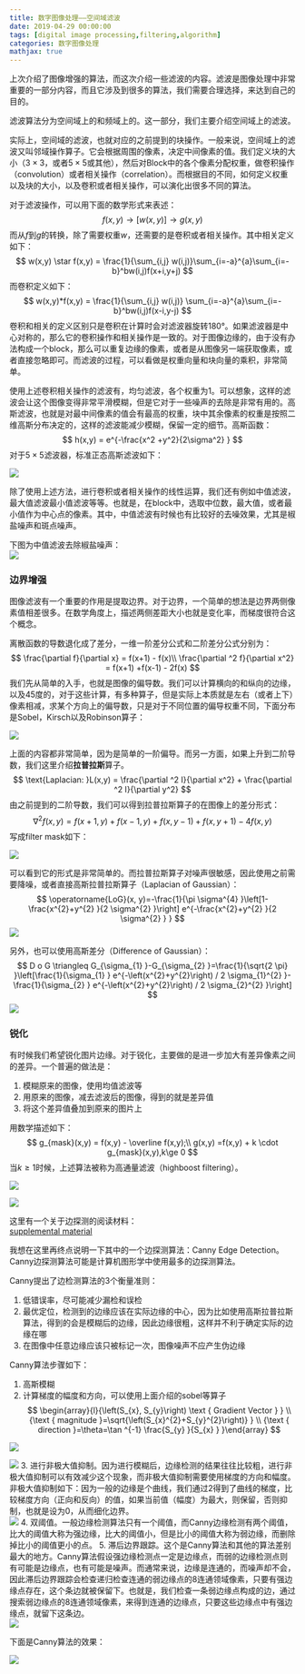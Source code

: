 ```yaml
---
title: 数字图像处理——空间域滤波
date: 2019-04-29 00:00:00
tags: [digital image processing,filtering,algorithm]
categories: 数字图像处理
mathjax: true
---   
```


上次介绍了图像增强的算法，而这次介绍一些滤波的内容。滤波是图像处理中非常重要的一部分内容，而且它涉及到很多的算法，我们需要合理选择，来达到自己的目的。


<!--more-->



滤波算法分为空间域上的和频域上的。这一部分，我们主要介绍空间域上的滤波。

实际上，空间域的滤波，也就对应的之前提到的块操作。一般来说，空间域上的滤波又叫邻域操作算子。它会根据周围的像素，决定中间像素的值。我们定义块的大小（$3\times 3$，或者$5\times 5$或其他），然后对Block中的各个像素分配权重，做卷积操作（convolution）或者相关操作（correlation）。而根据目的不同，如何定义权重以及块的大小，以及卷积或者相关操作，可以演化出很多不同的算法。

对于滤波操作，可以用下面的数学形式来表述：
$$
f(x, y) \longrightarrow[w(x, y)] \longrightarrow g(x, y)
$$
而从$f$到$g$的转换，除了需要权重$w$，还需要的是卷积或者相关操作。其中相关定义如下：
$$
w(x,y) \star f(x,y) = \frac{1}{\sum_{i,j} w(i,j)}\sum_{i=-a}^{a}\sum_{i=-b}^bw(i,j)f(x+i,y+j)
$$
而卷积定义如下：
$$
w(x,y)*f(x,y) = \frac{1}{\sum_{i,j} w(i,j)} \sum_{i=-a}^{a}\sum_{i=-b}^bw(i,j)f(x-i,y-j)
$$
卷积和相关的定义区别只是卷积在计算时会对滤波器旋转180°。如果滤波器是中心对称的，那么它的卷积操作和相关操作是一致的。对于图像边缘的，由于没有办法构成一个block，那么可以重复边缘的像素，或者是从图像另一端获取像素，或者直接忽略即可。而滤波的过程，可以看做是权重向量和块向量的乘积，非常简单。

使用上述卷积相关操作的滤波有，均匀滤波，各个权重为1。可以想象，这样的滤波会让这个图像变得非常平滑模糊，但是它对于一些噪声的去除是非常有用的。高斯滤波，也就是对最中间像素的值会有最高的权重，块中其余像素的权重是按照二维高斯分布决定的，这样的滤波能减少模糊，保留一定的细节。高斯函数：
$$
h(x,y) = e^{-\frac{x^2 +y^2}{2\sigma^2} }
$$
对于$5 \times 5$滤波器，标准正态高斯滤波如下：

![](https://evolution-video.oss-cn-beijing.aliyuncs.com/wlsdzyzl_hexo/filter_s14.png)

除了使用上述方法，进行卷积或者相关操作的线性运算，我们还有例如中值滤波，最大值滤波最小值滤波等等。也就是，在block中，选取中位数，最大值，或者最小值作为中心点的像素。其中，中值滤波有时候也有比较好的去噪效果，尤其是椒盐噪声和斑点噪声。

下图为中值滤波去除椒盐噪声：  
![](https://evolution-video.oss-cn-beijing.aliyuncs.com/wlsdzyzl_hexo/filter_s8.png)

### [](about:blank#%E8%BE%B9%E7%95%8C%E5%A2%9E%E5%BC%BA "边界增强")边界增强

图像滤波有一个重要的作用是提取边界。对于边界，一个简单的想法是边界两侧像素值相差很多。在数学角度上，描述两侧差距大小也就是变化率，而梯度很符合这个概念。

离散函数的导数退化成了差分，一维一阶差分公式和二阶差分公式分别为：
$$
\frac{\partial f}{\partial x} = f(x+1) - f(x)\\ \frac{\partial ^2 f}{\partial x^2} = f(x+1) +f(x-1) - 2f(x)
$$
我们先从简单的入手，也就是图像的偏导数。我们可以计算横向的和纵向的边缘，以及45度的，对于这些计算，有多种算子，但是实际上本质就是左右（或者上下）像素相减，求某个方向上的偏导数，只是对于不同位置的偏导权重不同，下面分布是Sobel，Kirsch以及Robinson算子：

![](https://evolution-video.oss-cn-beijing.aliyuncs.com/wlsdzyzl_hexo/filter_s7.png)

上面的内容都非常简单，因为是简单的一阶偏导。而另一方面，如果上升到二阶导数，我们这里介绍**拉普拉斯**算子。
$$
\text{Laplacian: }L(x,y) = \frac{\partial ^2 I}{\partial x^2} + \frac{\partial ^2 I}{\partial y^2}
$$
由之前提到的二阶导数，我们可以得到拉普拉斯算子的在图像上的差分形式：
$$
\nabla^2 f(x,y ) = f(x+1,y) + f(x-1,y) +f(x,y-1)+f(x,y+1) - 4f(x,y)
$$
写成filter mask如下：

![](https://evolution-video.oss-cn-beijing.aliyuncs.com/wlsdzyzl_hexo/filter_s6.png)

可以看到它的形式是非常简单的。而拉普拉斯算子对噪声很敏感，因此使用之前需要降噪，或者直接高斯拉普拉斯算子（Laplacian of Gaussian）：
$$
\operatorname{LoG}(x, y)=-\frac{1}{\pi \sigma^{4} }\left[1-\frac{x^{2}+y^{2} }{2 \sigma^{2} }\right] e^{-\frac{x^{2}+y^{2} }{2 \sigma^{2} } }
$$
![](https://evolution-video.oss-cn-beijing.aliyuncs.com/wlsdzyzl_hexo/filter_s5.png)

另外，也可以使用高斯差分（Difference of Gaussian）：
$$
D o G \triangleq G_{\sigma_{1} }-G_{\sigma_{2} }=\frac{1}{\sqrt{2 \pi} }\left[\frac{1}{\sigma_{1} } e^{-\left(x^{2}+y^{2}\right) / 2 \sigma_{1}^{2} }-\frac{1}{\sigma_{2} } e^{-\left(x^{2}+y^{2}\right) / 2 \sigma_{2}^{2} }\right]
$$
![](https://evolution-video.oss-cn-beijing.aliyuncs.com/wlsdzyzl_hexo/filter_s4.png)

### [](about:blank#%E9%94%90%E5%8C%96 "锐化")锐化

有时候我们希望锐化图片边缘。对于锐化，主要做的是进一步加大有差异像素之间的差异。一个普遍的做法是：

1.  模糊原来的图像，使用均值滤波等
2.  用原来的图像，减去滤波后的图像，得到的就是差异值
3.  将这个差异值叠加到原来的图片上

用数学描述如下：
$$
g_{mask}(x,y) = f(x,y) - \overline f(x,y);\\ g(x,y) =f(x,y) + k \cdot g_{mask}(x,y),k\ge 0
$$
当$k \ge 1$时候，上述算法被称为高通量滤波（highboost filtering）。

![](https://evolution-video.oss-cn-beijing.aliyuncs.com/wlsdzyzl_hexo/filter_s3.png)

![](https://evolution-video.oss-cn-beijing.aliyuncs.com/wlsdzyzl_hexo/filter_s2.png)

这里有一个关于边探测的阅读材料：  
[supplemental material](https://evolution-video.oss-cn-beijing.aliyuncs.com/wlsdzyzl_pdf/Lecture3_supplemental_material.pdf)

我想在这里再终点说明一下其中的一个边探测算法：Canny Edge Detection。Canny边探测算法可能是计算机图形学中使用最多的边探测算法。

Canny提出了边检测算法的3个衡量准则：

1.  低错误率，尽可能减少漏检和误检
2.  最优定位，检测到的边缘应该在实际边缘的中心，因为比如使用高斯拉普拉斯算法，得到的会是模糊后的边缘，因此边缘很粗，这样并不利于确定实际的边缘在哪
3.  在图像中任意边缘应该只被标记一次，图像噪声不应产生伪边缘

Canny算法步骤如下：

1.  高斯模糊
2.  计算梯度的幅度和方向，可以使用上面介绍的sobel等算子 
$$
\begin{array}{l}{\left(S_{x}, S_{y}\right) \text { Gradient Vector } } \\ {\text { magnitude }=\sqrt{\left(S_{x}^{2}+S_{y}^{2}\right)} } \\ {\text { direction }=\theta=\tan ^{-1} \frac{S_{y} }{S_{x} } }\end{array}
$$

![](https://evolution-video.oss-cn-beijing.aliyuncs.com/wlsdzyzl_hexo/filter_s15.png)  

![](https://evolution-video.oss-cn-beijing.aliyuncs.com/wlsdzyzl_hexo/filter_s16.png)
3.  进行非极大值抑制。因为进行模糊后，边缘检测的结果往往比较粗，进行非极大值抑制可以有效减少这个现象，而非极大值抑制需要使用梯度的方向和幅度。非极大值抑制如下：因为一般的边缘是个曲线，我们通过2得到了曲线的梯度，比较梯度方向（正向和反向）的值，如果当前值（幅度）为最大，则保留，否则抑制，也就是设为0，从而细化边界。  
    ![](https://evolution-video.oss-cn-beijing.aliyuncs.com/wlsdzyzl_hexo/filter_s12.png)
4.  双阈值。一般边缘检测算法只有一个阈值，而Canny边缘检测有两个阈值，比大的阈值大称为强边缘，比大的阈值小，但是比小的阈值大称为弱边缘，而删除掉比小的阈值更小的点。
5.  滞后边界跟踪。这个是Canny算法和其他的算法差别最大的地方。Canny算法假设强边缘检测点一定是边缘点，而弱的边缘检测点则有可能是边缘点，也有可能是噪声。而通常来说，边缘是连通的，而噪声却不会，因此滞后边界跟踪会检查递归检查连通的弱边缘点的8连通领域像素，只要有强边缘点存在，这个条边就被保留下。也就是，我们检查一条弱边缘点构成的边，通过搜索弱边缘点的8连通领域像素，来得到连通的边缘点，只要这些边缘点中有强边缘点，就留下这条边。  
    ![](https://evolution-video.oss-cn-beijing.aliyuncs.com/wlsdzyzl_hexo/filter_s11.png)

下面是Canny算法的效果：

![](https://evolution-video.oss-cn-beijing.aliyuncs.com/wlsdzyzl_hexo/filter_s10.png)


